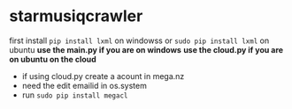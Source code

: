 # starmusiqcrawler
first install ```pip install lxml``` on windowss or ```sudo pip install lxml``` on ubuntu
**use the main.py if you are on windows**
**use the cloud.py if you are on ubuntu on the cloud**
 - if using cloud.py create a acount in mega.nz
 - need the edit emailid in os.system
 - run ```sudo pip install megacl```
